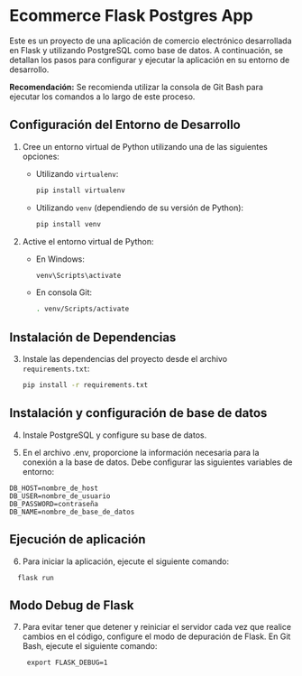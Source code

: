 # Ecommerce Flask Postgres App

Este es un proyecto de una aplicación de comercio electrónico desarrollada en Flask y utilizando PostgreSQL como base de datos. A continuación, se detallan los pasos para configurar y ejecutar la aplicación en su entorno de desarrollo.

**Recomendación:** Se recomienda utilizar la consola de Git Bash para ejecutar los comandos a lo largo de este proceso.

## Configuración del Entorno de Desarrollo

1. Cree un entorno virtual de Python utilizando una de las siguientes opciones:

   - Utilizando `virtualenv`:
     ```bash
     pip install virtualenv
     ```

   - Utilizando `venv` (dependiendo de su versión de Python):
     ```bash
     pip install venv
     ```

2. Active el entorno virtual de Python:
   - En Windows:
     ```bash
     venv\Scripts\activate
     ```
   - En consola Git:
     ```bash
     . venv/Scripts/activate
     ```

## Instalación de Dependencias

3. Instale las dependencias del proyecto desde el archivo `requirements.txt`:
   ```bash
   pip install -r requirements.txt

## Instalación y configuración de base de datos

4. Instale PostgreSQL y configure su base de datos.

5. En el archivo .env, proporcione la información necesaria para la conexión a la base de datos. Debe configurar las siguientes variables de entorno:
  ```
  DB_HOST=nombre_de_host
  DB_USER=nombre_de_usuario
  DB_PASSWORD=contraseña
  DB_NAME=nombre_de_base_de_datos
  ```
## Ejecución de aplicación

6. Para iniciar la aplicación, ejecute el siguiente comando:
  ```
    flask run
  ```
   
## Modo Debug de Flask

7. Para evitar tener que detener y reiniciar el servidor cada vez que realice cambios en el código, configure el modo de depuración de Flask. En Git Bash, ejecute el siguiente comando:
   ```
    export FLASK_DEBUG=1
   ```
